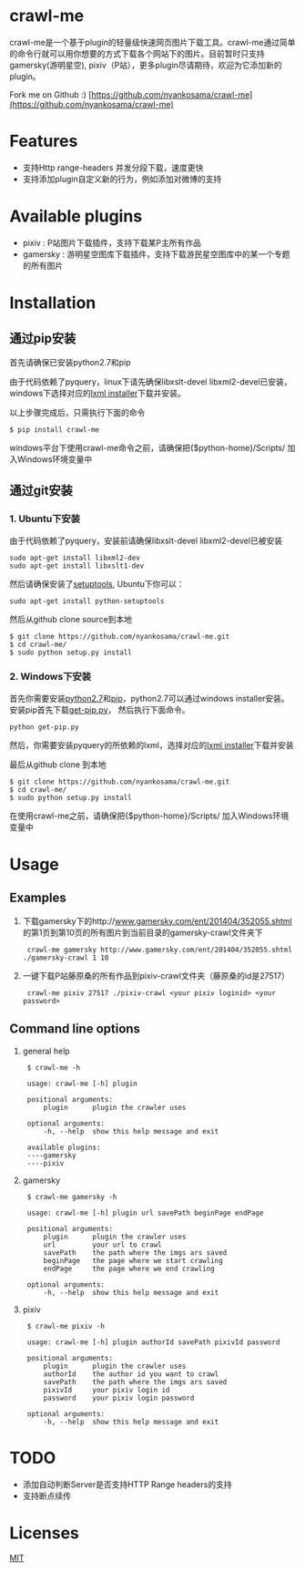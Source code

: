 crawl-me
========

crawl-me是一个基于plugin的轻量级快速网页图片下载工具。crawl-me通过简单的命令行就可以用你想要的方式下载各个网站下的图片。目前暂时只支持gamersky(游明星空), pixiv（P站），更多plugin尽请期待，欢迎为它添加新的plugin。

Fork me on Github :) [https://github.com/nyankosama/crawl-me](https://github.com/nyankosama/crawl-me)


Features
=======

- 支持Http range-headers 并发分段下载，速度更快
- 支持添加plugin自定义新的行为，例如添加对微博的支持


Available plugins
============

- pixiv : P站图片下载插件，支持下载某P主所有作品
- gamersky : 游明星空图库下载插件，支持下载游民星空图库中的某一个专题的所有图片


Installation
========

## 通过pip安装

首先请确保已安装python2.7和pip

由于代码依赖了pyquery，linux下请先确保libxslt-devel libxml2-devel已安装，windows下选择对应的[lxml installer](https://pypi.python.org/pypi/lxml/3.3.5#downloads)下载并安装。

以上步骤完成后，只需执行下面的命令

    $ pip install crawl-me

windows平台下使用crawl-me命令之前，请确保把{$python-home}/Scripts/ 加入Windows环境变量中


## 通过git安装

### 1. Ubuntu下安装

由于代码依赖了pyquery，安装前请确保libxslt-devel libxml2-devel已被安装
    
    sudo apt-get install libxml2-dev
    sudo apt-get install libxslt1-dev 
    
然后请确保安装了[setuptools](https://pypi.python.org/pypi/setuptools#downloads "setuptools"), Ubuntu下你可以：

    sudo apt-get install python-setuptools

然后从github clone source到本地

    $ git clone https://github.com/nyankosama/crawl-me.git
    $ cd crawl-me/
    $ sudo python setup.py install

### 2. Windows下安装

首先你需要安装[python2.7](https://www.python.org/download/releases/2.7.7/)和[pip](https://pip.pypa.io/en/latest/installing.html)，python2.7可以通过windows installer安装。安装pip首先下载[get-pip.py](https://bootstrap.pypa.io/get-pip.py)， 然后执行下面命令。
    
    python get-pip.py
    
然后，你需要安装pyquery的所依赖的lxml，选择对应的[lxml installer](https://pypi.python.org/pypi/lxml/3.3.5#downloads)下载并安装
    
最后从github clone 到本地
    
    $ git clone https://github.com/nyankosama/crawl-me.git
    $ cd crawl-me/
    $ sudo python setup.py install
    
在使用crawl-me之前，请确保把{$python-home}/Scripts/ 加入Windows环境变量中
    

Usage
========

## Examples

1. 下载gamersky下的http://www.gamersky.com/ent/201404/352055.shtml
的第1页到第10页的所有图片到当前目录的gamersky-crawl文件夹下
    
        crawl-me gamersky http://www.gamersky.com/ent/201404/352055.shtml ./gamersky-crawl 1 10

2. 一键下载P站藤原桑的所有作品到pixiv-crawl文件夹（藤原桑的id是27517）
        
        crawl-me pixiv 27517 ./pixiv-crawl <your pixiv loginid> <your password>

## Command line options

1. general help

        $ crawl-me -h    
    
        usage: crawl-me [-h] plugin

        positional arguments:
            plugin      plugin the crawler uses
        
        optional arguments:
            -h, --help  show this help message and exit
    
        available plugins:
        ----gamersky
        ----pixiv

2. gamersky

        $ crawl-me gamersky -h
        
        usage: crawl-me [-h] plugin url savePath beginPage endPage

        positional arguments:
            plugin      plugin the crawler uses
            url         your url to crawl
            savePath    the path where the imgs ars saved
            beginPage   the page where we start crawling
            endPage     the page where we end crawling 
        
        optional arguments:
            -h, --help  show this help message and exit

3. pixiv
        
        $ crawl-me pixiv -h

        usage: crawl-me [-h] plugin authorId savePath pixivId password

        positional arguments:
            plugin      plugin the crawler uses
            authorId    the author id you want to crawl
            savePath    the path where the imgs ars saved
            pixivId     your pixiv login id
            password    your pixiv login password
        
        optional arguments:
            -h, --help  show this help message and exit

TODO
========

- 添加自动判断Server是否支持HTTP Range headers的支持
- 支持断点续传


Licenses
========

[MIT](http://opensource.org/licenses/MIT "MIT")
